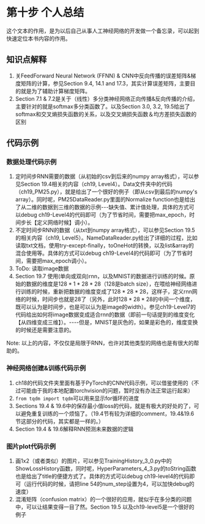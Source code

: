 <!--Copyright © Microsoft Corporation. All rights reserved.
  适用于[License](https://github.com/Microsoft/ai-edu/blob/master/LICENSE.md)版权许可-->

# 第十步  个人总结

这个文本的作用，是为以后自己从事人工神经网络的开发做一个备忘录，可以起到快速定位本书内容的作用。

## 知识点解释

1. 关FeedForward Neural Network (FFNN) & CNN中反向传播的误差矩阵&梯度矩阵的计算，参见Section 9.4, 14.1 and 17.3，其实计算误差矩阵，主要目的就是为了辅助计算梯度矩阵。
2. Section 7.1 & 7.2是关于（线性）多分类神经网络正向传播&反向传播的介绍，主要针对的就是softmax多分类函数了。以及Section 3.0, 3.2, 19.5给出了softmax和交叉熵损失函数的关系，以及交叉熵损失函数＆均方差损失函数的区别



## 代码示例

### 数据处理代码示例

1. 定时间步RNN需要的数据（从初始的csv到后来的numpy array格式），可以参见Section 19.4相关的内容（ch19, Level4）。Data文件夹中的代码（ch19_PM25.py），就是给出了一个很好的例子（即从csv到最后的numpy's array）。同时呢，PM25DataReader.py里面的Normalize function也是给出了从二维的数据到三维的数据的示例---缺失值、累计值处理，具体的方式可以debug ch19-Level4的代码即可（为了节省时间，需要把max_epoch，时间步长【定义网络时候】调小）。
2. 不定时间步RNN的数据（从txt到numpy array格式），可以参见Section 19.5的相关内容（ch19, Level5）。NameDataReader.py给出了详细的过程，比如读取txt文档，使用try-except-finally，toOneHot的转换，以及list&array的混合使用等。具体的方式可以debug ch19-Level4的代码即可（为了节省时间，需要把max_epoch调小）。
3. ToDo: 读取image数据
4. Section 19.7 使用(单向或双向)rnn，以及MNIST的数据进行训练的时候。原始的数据的维度是$128*1*28*28$（128是batch size），在喂给神经网络进行训练的时候，重新把数据的维度变成了$128*28*28$，这样子，定义rnn网络的时候，时间步也就是28了（另外，此时$128*28*28$的中间一个维度，既可以认为是时间步，也是可以认为是image的width）。参见ch19-Level7的代码给出如何将image数据变成适合rnn的数据（即前一句话提到的维度变化【从四维变成三维】）。----但是，MNIST是灰色的，如果是彩色的，维度变换的时候还是需要注意的。

Note: 以上的内容，不仅仅是局限于RNN，也许对其他类型的网络也是有很大的帮助的。


### 神经网络创建&训练代码示例

1. ch18的代码文件夹里面有基于PyTorch的CNN代码示例，可以借鉴使用的（不过可能由于我的本地配置torchvision的问题，暂时没有办法正常运行起来）
2. ```from tqdm import tqdm```可以用来显示for循环的进度
3. Sections 19.4 & 19.6中的保存最小值loss的代码，就是有极大的好处的了，可以避免重复训练的一个烦恼了。（19.4节有较为详细的comment，19.4&19.6节这部分的代码，其实都是一样的。）
4. Section 19.4 & 19.6解释RNN预测未来数据的逻辑



### 图片plot代码示例

1. 画1x2（或者类似）的图片，可以参见TrainingHistory_3_0.py中的ShowLossHistory函数，同时呢，HyperParameters_4_3.py的toString函数也是给出了title的便捷方式了。具体的方式可以debug ch19-level4的代码即可（运行代码的时候，请把line 54的num_step设置为4，可以加快debug的速度） 
2. 混淆矩阵（confusion matrix）的一个很好的应用，就似乎在多分类的问题中，可以让结果变得一目了然。Section 19.5 以及ch19-level5是一个很好的例子
